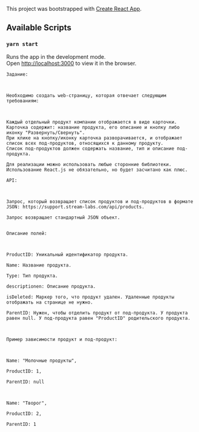 This project was bootstrapped with [Create React App](https://github.com/facebook/create-react-app).

## Available Scripts


### `yarn start`

Runs the app in the development mode.<br />
Open [http://localhost:3000](http://localhost:3000) to view it in the browser.

```
Задание:

 

Необходимо создать web-страницу, которая отвечает следующим требованиям:

 

Каждый отдельный продукт компании отображается в виде карточки.
Карточка содержит: название продукта, его описание и кнопку либо иконку "Развернуть/Свернуть".
При клике на кнопку/иконку карточка разворачивается, и отображает список всех под-продуктов, относящихся к данному продукту.
Список под-продуктов должен содержать название, тип и описание под-продукта.

Для реализации можно использовать любые сторонние библиотеки. Использование React.js не обязательно, но будет засчитано как плюс.

API:

 

Запрос, который возвращает список продуктов и под-продуктов в формате JSON: https://support.stream-labs.com/api/products.

Запрос возвращает стандартный JSON объект.


Описание полей:

 

ProductID: Уникальный идентификатор продукта.

Name: Название продукта.

Type: Тип продукта.

descriptionen: Описание продукта.

isDeleted: Маркер того, что продукт удален. Удаленные продукты отображать на странице не нужно.

ParentID: Нужен, чтобы отделить продукт от под-продукта. У продукта равен null. У под-продукта равен "ProductID" родительского продукта.

 

Пример зависимости продукт и под-продукт:

 

Name: "Молочные продукты",

ProductID: 1,

ParentID: null

 

Name: "Творог",

ProductID: 2,

ParentID: 1
```